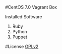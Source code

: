 #CentOS 7.0 Vagrant Box

Installed Software

1. Ruby
2. Python
3. Puppet

#License
[GPLv2](https://www.gnu.org/licenses/gpl-2.0.html)
